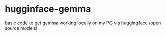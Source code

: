 # hugginface-gemma
basic code to get gemma working locally on my PC via huggingface (open source models) 
